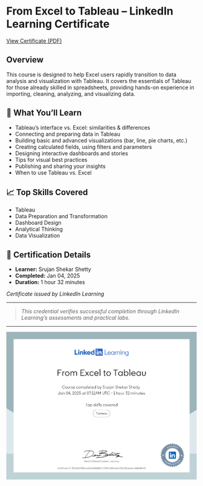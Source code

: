 # From Excel to Tableau – LinkedIn Learning Certificate

[View Certificate (PDF)](Certificate%20of%20Completion/CertificateOfCompletion_From%20Excel%20to%20Tableau.pdf)


## Overview

This course is designed to help Excel users rapidly transition to data analysis and visualization with Tableau. It covers the essentials of Tableau for those already skilled in spreadsheets, providing hands-on experience in importing, cleaning, analyzing, and visualizing data.

## 📝 What You’ll Learn

- Tableau’s interface vs. Excel: similarities & differences
- Connecting and preparing data in Tableau
- Building basic and advanced visualizations (bar, line, pie charts, etc.)
- Creating calculated fields, using filters and parameters
- Designing interactive dashboards and stories
- Tips for visual best practices
- Publishing and sharing your insights
- When to use Tableau vs. Excel

## 📈 Top Skills Covered

- Tableau
- Data Preparation and Transformation
- Dashboard Design
- Analytical Thinking
- Data Visualization

## 📜 Certification Details

- **Learner:** Srujan Shekar Shetty
- **Completed:** Jan 04, 2025
- **Duration:** 1 hour 32 minutes

_Certificate issued by LinkedIn Learning_

---

> *This credential verifies successful completion through LinkedIn Learning’s assessments and practical labs.*

---

![LinkedIn Learning Certificate - Excel to Tableau](Certificate%20of%20Completion/LinkedIn%20Learning%20Certificate%20-%20Excel%20to%20tableau.png)


